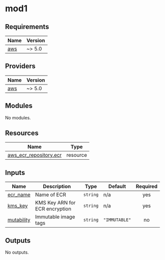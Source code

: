 # mod1

<!-- BEGINNING OF PRE-COMMIT-TERRAFORM DOCS HOOK -->
## Requirements

| Name | Version |
|------|---------|
| <a name="requirement_aws"></a> [aws](#requirement\_aws) | ~> 5.0 |

## Providers

| Name | Version |
|------|---------|
| <a name="provider_aws"></a> [aws](#provider\_aws) | ~> 5.0 |

## Modules

No modules.

## Resources

| Name | Type |
|------|------|
| [aws_ecr_repository.ecr](https://registry.terraform.io/providers/hashicorp/aws/latest/docs/resources/ecr_repository) | resource |

## Inputs

| Name | Description | Type | Default | Required |
|------|-------------|------|---------|:--------:|
| <a name="input_ecr_name"></a> [ecr\_name](#input\_ecr\_name) | Name of ECR | `string` | n/a | yes |
| <a name="input_kms_key"></a> [kms\_key](#input\_kms\_key) | KMS Key ARN for ECR encryption | `string` | n/a | yes |
| <a name="input_mutability"></a> [mutability](#input\_mutability) | Immutable image tags | `string` | `"IMMUTABLE"` | no |

## Outputs

No outputs.
<!-- END OF PRE-COMMIT-TERRAFORM DOCS HOOK -->

